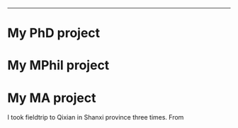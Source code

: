 ---
# My PhD project


# My MPhil project


# My MA project
I took fieldtrip to Qixian in Shanxi province three times. From 

